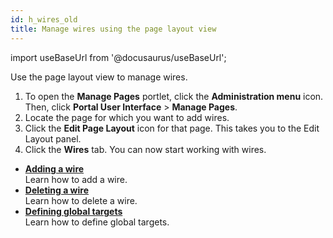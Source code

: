 ```yaml
---
id: h_wires_old
title: Manage wires using the page layout view
---
```

import useBaseUrl from '@docusaurus/useBaseUrl';



Use the page layout view to manage wires.

1.  To open the **Manage Pages** portlet, click the **Administration menu** icon. Then, click **Portal User Interface** \> **Manage Pages**.
2.  Locate the page for which you want to add wires.
3.  Click the **Edit Page Layout** icon for that page. This takes you to the Edit Layout panel.
4.  Click the **Wires** tab. You can now start working with wires.

-   **[Adding a wire](h_wires_add.md)**  
Learn how to add a wire.
-   **[Deleting a wire](h_wires_del.md)**  
Learn how to delete a wire.
-   **[Defining global targets](h_wires_setglobact.md)**  
Learn how to define global targets.

